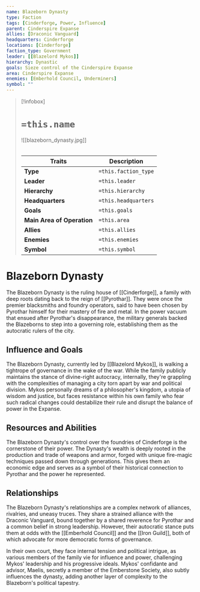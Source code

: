 ```yaml
---
name: Blazeborn Dynasty 
type: Faction 
tags: [Cinderforge, Power, Influence]
parent: Cinderspire Expanse 
allies: [Draconic Vanguard] 
headquarters: Cinderforge 
locations: [Cinderforge] 
faction_type: Government
leader: [[Blazelord Mykos]]
hierarchy: Dynastic
goals: Sieze control of the Cinderspire Expanse
area: Cinderspire Expanse 
enemies: [Emberhold Council, Underminers]
symbol: ""
---
```

> [!infobox]
> # `=this.name`
> ![[blazeborn_dynasty.jpg]]
> ######
> | Traits         | Description                                                                                                                           |
> | -------------- | ------------------------------------------------------------------------------------------------------------------------------------- |
> | **Type** | `=this.faction_type` |
> | **Leader** | `=this.leader` |
> | **Hierarchy** | `=this.hierarchy` |
> | **Headquarters** | `=this.headquarters` |
> | **Goals** | `=this.goals` |
> | **Main Area of Operation** | `=this.area` |
> | **Allies** | `=this.allies` |
> | **Enemies** | `=this.enemies` |
> | **Symbol** | `=this.symbol` |
# Blazeborn Dynasty

The Blazeborn Dynasty is the ruling house of [[Cinderforge]], a family with deep roots dating back to the reign of [[Pyrothar]]. They were once the premier blacksmiths and foundry operators, said to have been chosen by Pyrothar himself for their mastery of fire and metal. In the power vacuum that ensued after Pyrothar's disappearance, the military generals backed the Blazeborns to step into a governing role, establishing them as the autocratic rulers of the city.

## Influence and Goals

The Blazeborn Dynasty, currently led by [[Blazelord Mykos]], is walking a tightrope of governance in the wake of the war. While the family publicly maintains the stance of divine-right autocracy, internally, they're grappling with the complexities of managing a city torn apart by war and political division. Mykos personally dreams of a philosopher's kingdom, a utopia of wisdom and justice, but faces resistance within his own family who fear such radical changes could destabilize their rule and disrupt the balance of power in the Expanse.

## Resources and Abilities

The Blazeborn Dynasty's control over the foundries of Cinderforge is the cornerstone of their power. The Dynasty's wealth is deeply rooted in the production and trade of weapons and armor, forged with unique fire-magic techniques passed down through generations. This gives them an economic edge and serves as a symbol of their historical connection to Pyrothar and the power he represented.

## Relationships

The Blazeborn Dynasty's relationships are a complex network of alliances, rivalries, and uneasy truces. They share a strained alliance with the Draconic Vanguard, bound together by a shared reverence for Pyrothar and a common belief in strong leadership. However, their autocratic stance puts them at odds with the [[Emberhold Council]] and the [[Iron Guild]], both of which advocate for more democratic forms of governance.

In their own court, they face internal tension and political intrigue, as various members of the family vie for influence and power, challenging Mykos' leadership and his progressive ideals. Mykos' confidante and advisor, Maelis, secretly a member of the Emberstone Society, also subtly influences the dynasty, adding another layer of complexity to the Blazeborn's political tapestry.
